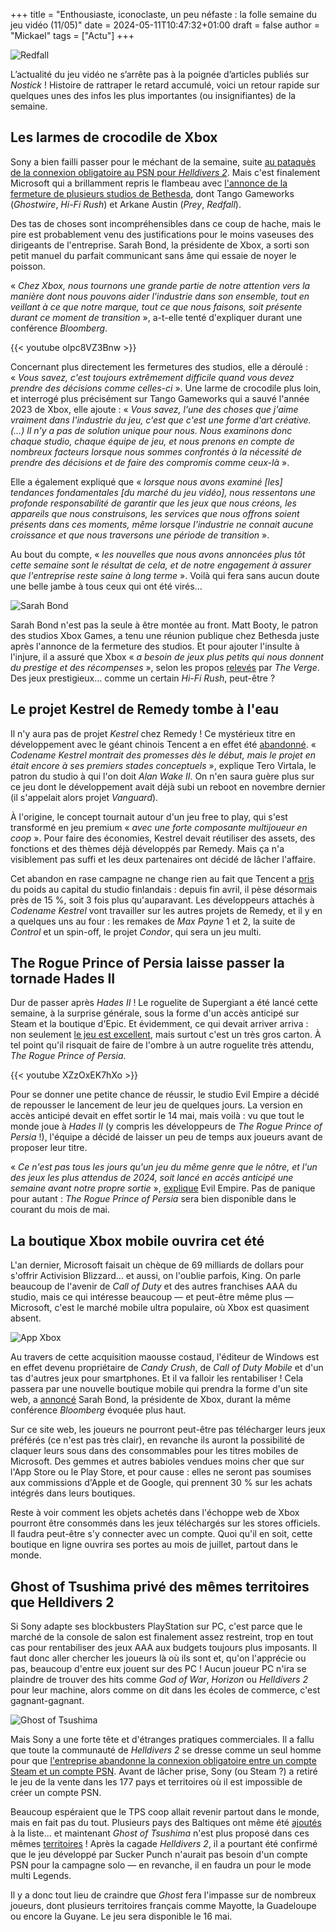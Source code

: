 +++
title = "Enthousiaste, iconoclaste, un peu néfaste : la folle semaine du jeu vidéo (11/05)"
date = 2024-05-11T10:47:32+01:00
draft = false
author = "Mickael"
tags = ["Actu"]
+++

![Redfall](redfall.jpg "Il est où le Phil Spencer là ?!")

L’actualité du jeu vidéo ne s’arrête pas à la poignée d’articles publiés sur *Nostick* ! Histoire de rattraper le retard accumulé, voici un retour rapide sur quelques unes des infos les plus importantes (ou insignifiantes) de la semaine.

## Les larmes de crocodile de Xbox

Sony a bien failli passer pour le méchant de la semaine, suite [au pataquès de la connexion obligatoire au PSN pour *Helldivers 2*](https://nostick.fr/articles/2024/mai/0505-sony-fait-plonger-helldivers-2-en-enfer/). Mais c'est finalement Microsoft qui a brillamment repris le flambeau avec [l'annonce de la fermeture de plusieurs studios de Bethesda](https://nostick.fr/articles/2024/mai/0705-fin-de-partie-pour-arkane-austin-et-tango-gameworks/), dont Tango Gameworks (*Ghostwire*, *Hi-Fi Rush*) et Arkane Austin (*Prey*, *Redfall*).

Des tas de choses sont incompréhensibles dans ce coup de hache, mais le pire est probablement venu des justifications pour le moins vaseuses des dirigeants de l'entreprise. Sarah Bond, la présidente de Xbox, a sorti son petit manuel du parfait communicant sans âme qui essaie de noyer le poisson.

« *Chez Xbox, nous tournons une grande partie de notre attention vers la manière dont nous pouvons aider l'industrie dans son ensemble, tout en veillant à ce que notre marque, tout ce que nous faisons, soit présente durant ce moment de transition* », a-t-elle tenté d'expliquer durant une conférence *Bloomberg*. 

{{< youtube oIpc8VZ3Bnw >}}

Concernant plus directement les fermetures des studios, elle a déroulé : « *Vous savez, c'est toujours extrêmement difficile quand vous devez prendre des décisions comme celles-ci* ». Une larme de crocodile plus loin, et interrogé plus précisément sur Tango Gameworks qui a sauvé l'année 2023 de Xbox, elle ajoute : « *Vous savez, l'une des choses que j'aime vraiment dans l'industrie du jeu, c'est que c'est une forme d'art créative. (…) Il n'y a pas de solution unique pour nous. Nous examinons donc chaque studio, chaque équipe de jeu, et nous prenons en compte de nombreux facteurs lorsque nous sommes confrontés à la nécessité de prendre des décisions et de faire des compromis comme ceux-là* ».

Elle a également expliqué que « *lorsque nous avons examiné [les] tendances fondamentales [du marché du jeu vidéo], nous ressentons une profonde responsabilité de garantir que les jeux que nous créons, les appareils que nous construisons, les services que nous offrons soient présents dans ces moments, même lorsque l'industrie ne connait aucune croissance et que nous traversons une période de transition* ».

Au bout du compte, « *les nouvelles que nous avons annoncées plus tôt cette semaine sont le résultat de cela, et de notre engagement à assurer que l'entreprise reste saine à long terme* ». Voilà qui fera sans aucun doute une belle jambe à tous ceux qui ont été virés…

![Sarah Bond](redfall.jpg "Sarah Bond, à droite, durant la conférence Bloomberg cette semaine. À l'arrière, notez le graphique affichant la croissance de l'activité Xbox.")

Sarah Bond n'est pas la seule à être montée au front. Matt Booty, le patron des studios Xbox Games, a tenu une réunion publique chez Bethesda juste après l'annonce de la fermeture des studios. Et pour ajouter l'insulte à l'injure, il a assuré que Xbox « *a besoin de jeux plus petits qui nous donnent du prestige et des récompenses* », selon les propos [relevés](https://www.theverge.com/2024/5/8/24152137/xbox-hi-fi-rush-tango-gameworks-matt-booty) par *The Verge*. Des jeux prestigieux… comme un certain *Hi-Fi Rush*, peut-être ?

## Le projet Kestrel de Remedy tombe à l'eau

Il n'y aura pas de projet *Kestrel* chez Remedy ! Ce mystérieux titre en développement avec le géant chinois Tencent a en effet été [abandonné](https://investors.remedygames.com/announcements/remedy-entertainment-plc-codename-kestrel-cancelled-as-remedy-focuses-on-existing-franchises/). « *Codename Kestrel montrait des promesses dès le début, mais le projet en était encore à ses premiers stades conceptuels* », explique Tero Virtala, le patron du studio à qui l'on doit *Alan Wake II*. On n'en saura guère plus sur ce jeu dont le développement avait déjà subi un reboot en novembre dernier (il s'appelait alors projet *Vanguard*).

À l'origine, le concept tournait autour d'un jeu free to play, qui s'est transformé en jeu premium « *avec une forte composante multijoueur en coop* ». Pour faire des économies, Kestrel devait réutiliser des assets, des fonctions et des thèmes déjà développés par Remedy. Mais ça n'a visiblement pas suffi et les deux partenaires ont décidé de lâcher l'affaire. 

Cet abandon en rase campagne ne change rien au fait que Tencent a [pris](https://investors.remedygames.com/announcements/remedy-entertainment-plc-tencent-holdings-limiteds-shareholding-in-remedy-has-gone-above-the-10-percent-threshold/) du poids au capital du studio finlandais : depuis fin avril, il pèse désormais près de 15 %, soit 3 fois plus qu'auparavant. Les développeurs attachés à *Codename Kestrel* vont travailler sur les autres projets de Remedy, et il y en a quelques uns au four : les remakes de *Max Payne* 1 et 2, la suite de *Control* et un spin-off, le projet *Condor*, qui sera un jeu multi.

## The Rogue Prince of Persia laisse passer la tornade Hades II

Dur de passer après *Hades II* ! Le roguelite de Supergiant a été lancé cette semaine, à la surprise générale, sous la forme d'un accès anticipé sur Steam et la boutique d'Epic. Et évidemment, ce qui devait arriver arriva : non seulement [le jeu est excellent](https://nostick.fr/articles/2024/mai/1005-hades-ii-divin-et-diabolique/), mais surtout c'est un très gros carton. À tel point qu'il risquait de faire de l'ombre à un autre roguelite très attendu, *The Rogue Prince of Persia*.

{{< youtube XZzOxEK7hXo >}}

Pour se donner une petite chance de réussir, le studio Evil Empire a décidé de repousser le lancement de leur jeu de quelques jours. La version en accès anticipé devait en effet sortir le 14 mai, mais voilà : vu que tout le monde joue à *Hades II* (y compris les développeurs de *The Rogue Prince of Persia* !), l'équipe a décidé de laisser un peu de temps aux joueurs avant de proposer leur titre.

« *Ce n'est pas tous les jours qu'un jeu du même genre que le nôtre, et l'un des jeux les plus attendus de 2024, soit lancé en accès anticipé une semaine avant notre propre sortie* », [explique](https://twitter.com/Studio_Evil/status/1788886708064317943) Evil Empire. Pas de panique pour autant : *The Rogue Prince of Persia* sera bien disponible dans le courant du mois de mai.

## La boutique Xbox mobile ouvrira cet été

L'an dernier, Microsoft faisait un chèque de 69 milliards de dollars pour s'offrir Activision Blizzard… et aussi, on l'oublie parfois, King. On parle beaucoup de l'avenir de *Call of Duty* et des autres franchises AAA du studio, mais ce qui intéresse beaucoup — et peut-être même plus — Microsoft, c'est le marché mobile ultra populaire, où Xbox est quasiment absent.

![App Xbox](Xboxappstore.jpg "")

Au travers de cette acquisition maousse costaud, l'éditeur de Windows est en effet devenu propriétaire de *Candy Crush*, de *Call of Duty Mobile* et d'un tas d'autres jeux pour smartphones. Et il va falloir les rentabiliser ! Cela passera par une nouvelle boutique mobile qui prendra la forme d'un site web, a [annoncé](https://www.bloomberg.com/news/articles/2024-05-09/microsoft-to-launch-mobile-game-store-vying-with-apple-google) Sarah Bond, la présidente de Xbox, durant la même conférence *Bloomberg* évoquée plus haut.

Sur ce site web, les joueurs ne pourront peut-être pas télécharger leurs jeux préférés (ce n'est pas très clair), en revanche ils auront la possibilité de claquer leurs sous dans des consommables pour les titres mobiles de Microsoft. Des gemmes et autres babioles vendues moins cher que sur l'App Store ou le Play Store, et pour cause : elles ne seront pas soumises aux commissions d'Apple et de Google, qui prennent 30 % sur les achats intégrés dans leurs boutiques.

Reste à voir comment les objets achetés dans l'échoppe web de Xbox pourront être consommés dans les jeux téléchargés sur les stores officiels. Il faudra peut-être s'y connecter avec un compte. Quoi qu'il en soit, cette boutique en ligne ouvrira ses portes au mois de juillet, partout dans le monde.

## Ghost of Tsushima privé des mêmes territoires que Helldivers 2

Si Sony adapte ses blockbusters PlayStation sur PC, c'est parce que le marché de la console de salon est finalement assez restreint, trop en tout cas pour rentabiliser des jeux AAA aux budgets toujours plus imposants. Il faut donc aller chercher les joueurs là où ils sont et, qu'on l'apprécie ou pas, beaucoup d'entre eux jouent sur des PC ! Aucun joueur PC n'ira se plaindre de trouver des hits comme *God of War*, *Horizon* ou *Helldivers 2* pour leur machine, alors comme on dit dans les écoles de commerce, c'est gagnant-gagnant.

![Ghost of Tsushima](ghost.jpg "")

Mais Sony a une forte tête et d'étranges pratiques commerciales.  Il a fallu que toute la communauté de *Helldivers 2* se dresse comme un seul homme pour que [l'entreprise abandonne la connexion obligatoire entre un compte Steam et un compte PSN](https://nostick.fr/articles/2024/mai/0505-sony-fait-plonger-helldivers-2-en-enfer/). Avant de lâcher prise, Sony (ou Steam ?) a retiré le jeu de la vente dans les 177 pays et territoires où il est impossible de créer un compte PSN.

Beaucoup espéraient que le TPS coop allait revenir partout dans le monde, mais en fait pas du tout. Plusieurs pays des Baltiques ont même été [ajoutés](https://twitter.com/SteamDB/status/1788981898108182681) à la liste… et maintenant *Ghost of Tsushima* n'est plus proposé dans ces mêmes [territoires](https://steamdb.info/sub/962153/info/) ! Après la cagade *Helldivers 2*, il a pourtant été confirmé que le jeu développé par Sucker Punch n'aurait pas besoin d'un compte PSN pour la campagne solo — en revanche, il en faudra un pour le mode multi Legends.

Il y a donc tout lieu de craindre que *Ghost* fera l'impasse sur  de nombreux joueurs, dont plusieurs territoires français comme Mayotte, la Guadeloupe ou encore la Guyane. Le jeu sera disponible le 16 mai.